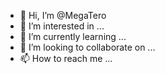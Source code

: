 - 👋 Hi, I’m @MegaTero
- 👀 I’m interested in ...
- 🌱 I’m currently learning ...
- 💞️ I’m looking to collaborate on ...
- 📫 How to reach me ...

<!---
MegaTero/MegaTero is a ✨ special ✨ repository because its `README.md` (this file) appears on your GitHub profile.
You can click the Preview link to take a look at your changes.
--->
